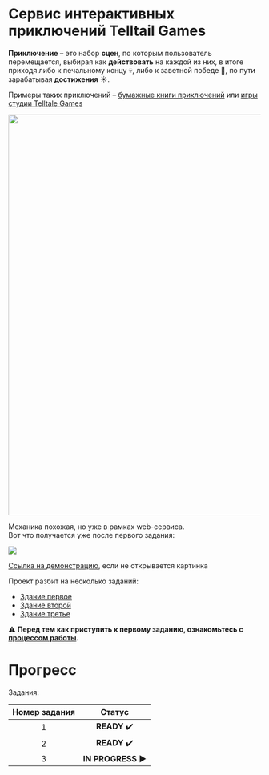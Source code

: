 # Cервис интерактивных приключений Telltail Games

**Приключение** – это набор **сцен**, по которым пользователь перемещается, выбирая как **действовать** на каждой из них, в итоге приходя либо к печальному концу :skull:, либо к заветной победе :tada:, по пути зарабатывая **достижения** :sunny:.

Примеры таких приключений – [бумажные книги приключений](https://ru.wikipedia.org/wiki/Choose_Your_Own_Adventure) или [игры студии Telltale Games](https://telltale.com/series/)

<img src="https://yastatic.net/s3/locdoc/daas-static/telltail/demo.png" width=800>

Механика похожая, но уже в рамках web-сервиса.  
Вот что получается уже после первого задания:

<img src="https://yastatic.net/s3/locdoc/daas-static/telltail/demo7.gif">

[Ссылка на демонстрацию](https://yastatic.net/s3/locdoc/daas-static/telltail/demo.gif), если не открывается картинка

Проект разбит на несколько заданий:

-   [Здание первое](task/part-one.md)
-   [Здание второй](task/part-two.md)
-   [Здание третье](task/part-three.md)

:warning: **Перед тем как приступить к первому заданию, ознакомьтесь с [процессом работы](task/workflow.md).**

# Прогресс

Задания:

<center>

| Номер задания |             Статус              |
| :-----------: | :-----------------------------: |
|       1       |  **READY** :heavy_check_mark:   |
|       2       |  **READY** :heavy_check_mark:   |
|       3       | **IN PROGRESS** :arrow_forward: |

</center>
